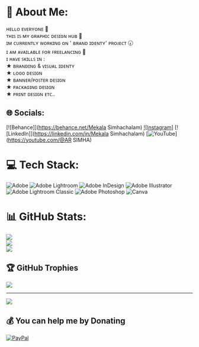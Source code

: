# 💫 About Me:
ʜᴇʟʟᴏ ᴇᴠᴇʀʏᴏɴᴇ  👋<br>ᴛʜɪꜱ ɪꜱ ᴍʏ ɢʀᴀᴘʜɪᴄ ᴅᴇꜱɪɢɴ ʜᴜʙ 🥷<br>ɪᴍ ᴄᴜʀʀᴇɴᴛʟʏ ᴡᴏʀᴋɪɴɢ ᴏɴ ' ʙʀᴀɴᴅ ɪᴅᴇɴᴛʏ' ᴘʀᴏᴊᴇᴄᴛ 🕢<br>ɪ ᴀᴍ ᴀᴠᴀɪʟᴀʙʟᴇ ꜰᴏʀ ꜰʀᴇᴇʟᴀɴᴄɪɴɢ 🤖<br>ɪ ʜᴀᴠᴇ ꜱᴋɪʟʟꜱ ɪɴ : <br>         ★ ʙʀᴀɴᴅɪɴɢ & ᴠɪꜱᴜᴀʟ ɪᴅᴇɴᴛʏ<br>         ★ ʟᴏɢᴏ ᴅᴇꜱɪɢɴ<br>         ★ ʙᴀɴɴᴇʀ/ᴘᴏꜱᴛᴇʀ ᴅᴇꜱɪɢɴ<br>         ★ ᴘᴀᴄᴋᴀɢɪɴɢ ᴅᴇꜱɪɢɴ <br>         ★ ᴘʀɪɴᴛ ᴅᴇꜱɪɢɴ ᴇᴛᴄ..


## 🌐 Socials:
[![Behance]](https://behance.net/Mekala Simhachalam) [![Instagram]](https://instagram.com/ar_dzines) [![LinkedIn]](https://linkedin.com/in/Mekala Simhachalam) [![YouTube](https://img.shields.io/badge/YouTube-%23FF0000.svg?logo=YouTube&logoColor=white)](https://youtube.com/@AR SIMHA) 

# 💻 Tech Stack:
![Adobe](https://img.shields.io/badge/adobe-%23FF0000.svg?style=flat&logo=adobe&logoColor=white) ![Adobe Lightroom](https://img.shields.io/badge/Adobe%20Lightroom-31A8FF.svg?style=flat&logo=Adobe%20Lightroom&logoColor=white) ![Adobe InDesign](https://img.shields.io/badge/Adobe%20InDesign-49021F?style=flat&logo=adobeindesign&logoColor=FF3366) ![Adobe Illustrator](https://img.shields.io/badge/adobe%20illustrator-%23FF9A00.svg?style=flat&logo=adobe%20illustrator&logoColor=white) ![Adobe Lightroom Classic](https://img.shields.io/badge/Adobe%20Lightroom%20Classic-31A8FF.svg?style=flat&logo=Adobe%20Lightroom%20Classic&logoColor=white) ![Adobe Photoshop](https://img.shields.io/badge/adobe%20photoshop-%2331A8FF.svg?style=flat&logo=adobe%20photoshop&logoColor=white) ![Canva](https://img.shields.io/badge/Canva-%2300C4CC.svg?style=flat&logo=Canva&logoColor=white)
# 📊 GitHub Stats:
![](https://github-readme-stats.vercel.app/api?username=simhachalam8&theme=highcontrast&hide_border=false&include_all_commits=false&count_private=false)<br/>
![](https://github-readme-streak-stats.herokuapp.com/?user=simhachalam8&theme=highcontrast&hide_border=false)<br/>
![](https://github-readme-stats.vercel.app/api/top-langs/?username=simhachalam8&theme=highcontrast&hide_border=false&include_all_commits=false&count_private=false&layout=compact)

## 🏆 GitHub Trophies
![](https://github-profile-trophy.vercel.app/?username=simhachalam8&theme=onestar&no-frame=true&no-bg=false&margin-w=4)

---
[![](https://visitcount.itsvg.in/api?id=simhachalam8&icon=4&color=12)](https://visitcount.itsvg.in)

  ## 💰 You can help me by Donating
  [![PayPal](https://img.shields.io/badge/PayPal-00457C?style=for-the-badge&logo=paypal&logoColor=white)](https://paypal.me/paypal.mesimhachalammekala) 

  
<!-- Proudly created with GPRM ( https://gprm.itsvg.in ) -->
